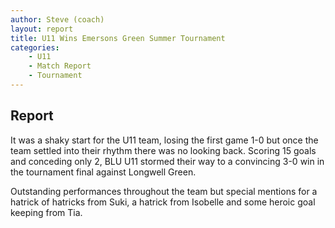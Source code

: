 ```yaml
---
author: Steve (coach)
layout: report
title: U11 Wins Emersons Green Summer Tournament
categories: 
    - U11
    - Match Report
    - Tournament
---
```


## Report

It was a shaky start for the U11 team, losing the first game 1-0 but once the team settled into their rhythm there was no looking back.
Scoring 15 goals and conceding only 2, BLU U11 stormed their way to a convincing 3-0 win in the tournament final against Longwell Green.

Outstanding performances throughout the team but special mentions for a hatrick of hatricks from Suki, a hatrick from Isobelle and some heroic goal keeping from Tia.
